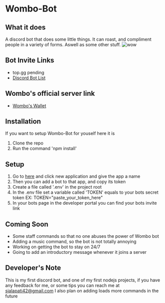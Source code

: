 # Wombo-Bot

## What it does
A discord bot that does some little things. It can roast, and compliment people in a variety of forms. Aswell as some other stuff.
![wow](misc/wombo_ss_0)
## Bot Invite Links
- top.gg pending
- [Discord Bot List](https://discordbotlist.com/bots/wombo)

## Wombo's official server link
- [Wombo's Wallet](https://discord.gg/VZp2tFD)

## Installation
If you want to setup Wombo-Bot for youself here it is
1. Clone the repo
2. Run the command 'npm install'

## Setup
1. Go to [here](https://discord.com/developers/applications) and click new application and give the app a name
2. Then you can add a bot to that app, and copy its token
3. Create a file called '.env' in the project root
4. In the .env file set a variable called 'TOKEN' equals to your bots secret token EX: TOKEN="paste_your_token_here"
5. In your bots page in the developer portal you can find your bots invite link

## Coming Soon
- Some staff commands so that no one abuses the power of Wombo bot
- Adding a music command, so the bot is not totally annoying
- Working on getting the bot to stay on 24/7
- Going to add an introductory message whenever it joins a server

## Developer's Note
This is my first discord bot, and one of my first nodejs projects, if you have any feedback for me, or some tips you can reach me at sjalapati42@gmail.com
I also plan on adding loads more commands in the future

